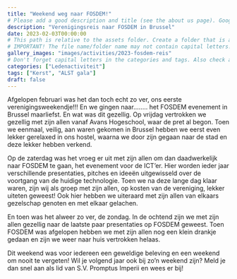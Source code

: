 ```yaml
---
title: "Weekend weg naar FOSDEM!"
# Please add a good description and title (see the about us page). Google uses it to recommend the website
description: "Verenigingsreis naar FOSDEM in Brussel"
date: 2023-02-03T00:00:00
# This path is relative to the assets folder. Create a folder that is assets/images/activities/file-name
# IMPORTANT! The file name/folder name may not contain capital letters!
gallery_images: "images/activities/2023-fosdem-reis"
# Don't forget capital letters in the categories and tags. Also check all categories and tags by loading the activities page and looking at the list.
categories: ["Ledenactiviteit"]
tags: ["Kerst", "ALST gala"]
draft: false
---
```


Afgelopen februari was het dan toch echt zo ver, ons eerste verenigingsweekendje!!! En we gingen naar…….. het FOSDEM evenement in Brussel maarliefst. En wat was dit gezellig. Op vrijdag vertrokken we gezellig met zijn allen vanaf Avans Hogeschool, waar de pret al begon. Toen we eenmaal, veilig, aan waren gekomen in Brussel hebben we eerst even lekker gerelaxed in ons hostel, waarna we door zijn gegaan naar de stad en deze lekker hebben verkend.

Op de zaterdag was het vroeg er uit met zijn allen om dan daadwerkelijk naar FOSDEM te gaan, het evenement voor de ICT’er. Hier worden ieder jaar verschillende presentaties, pitches en ideeën uitgewisseld over de voortgang van de huidige technologie. Toen we na deze lange dag klaar waren, zijn wij als groep met zijn allen, op kosten van de vereniging, lekker uiteten geweest! Ook hier hebben we uiteraard met zijn allen van elkaars gezelschap genoten en met elkaar gelachen.

En toen was het alweer zo ver, de zondag. In de ochtend zijn we met zijn allen gezellig naar de laatste paar presentaties op FOSDEM geweest. Toen FOSDEM was afgelopen hebben we met zijn allen nog een klein drankje gedaan en zijn we weer naar huis vertrokken helaas.

Dit weekend was voor iedereen een geweldige beleving en een weekend om nooit te vergeten! Wil je volgend jaar ook bij zo’n weekend zijn? Meld je dan snel aan als lid van S.V. Promptus Imperii en wees er bij!
